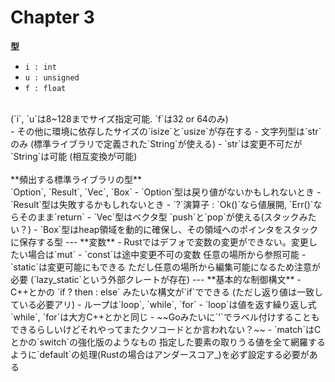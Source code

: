 # Chapter 3

**型** 
- `i : int`
- `u : unsigned`
- `f : float`
<br>
(`i`, `u`は8~128までサイズ指定可能. `f`は32 or 64のみ)<br>
- その他に環境に依存したサイズの`isize`と`usize`が存在する
- 文字列型は`str`のみ (標準ライブラリで定義された`String`が使える)
- `str`は変更不可だが`String`は可能 (相互変換が可能)
<br><br>
**頻出する標準ライブラリの型**<br>
`Option`, `Result`, `Vec`, `Box`
- `Option`型は戻り値がないかもしれないとき
- `Result`型は失敗するかもしれないとき
- `?`演算子 : `Ok()`なら値展開, `Err()`ならそのまま`return`
- `Vec`型はベクタ型 `push`と`pop`が使える(スタックみたい？)
- `Box`型はheap領域を動的に確保し、その領域へのポインタをスタックに保存する型 
---
**変数**
- Rustではデフォで変数の変更ができない。変更したい場合は`mut`
- `const`は途中変更不可の変数 任意の場所から参照可能
- `static`は変更可能にもできる ただし任意の場所から編集可能になるため注意が必要 (`lazy_static`という外部クレートが存在)
---
**基本的な制御構文**
- C++とかの `if ? then : else` みたいな構文が`if`でできる (ただし返り値は一致している必要アリ)
- ループは`loop`, `while`, `for`
- `loop`は値を返す繰り返し式 `while`, `for`は大方C++とかと同じ
- ~~Goみたいに`'`でラベル付けすることもできるらしいけどそれやってまたクソコードとか言われない？~~
- `match`はCとかの`switch`の強化版のようなもの 指定した要素の取りうる値を全て網羅するように`default`の処理(Rustの場合はアンダースコア_)を必ず設定する必要がある




